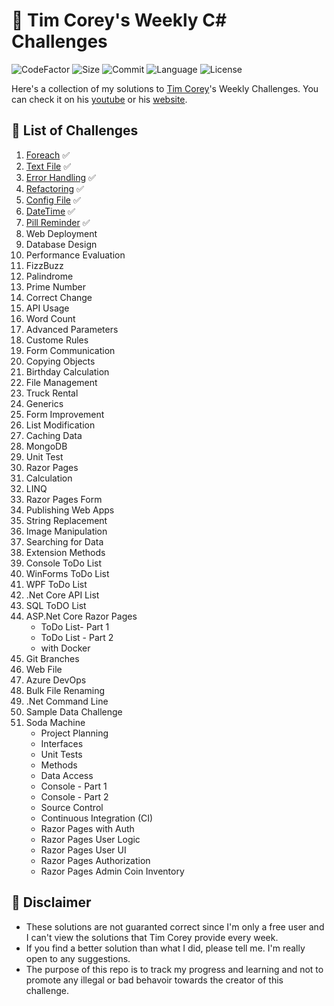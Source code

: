 # 💪 Tim Corey's Weekly C# Challenges

![CodeFactor](https://img.shields.io/codefactor/grade/github/jscastanos/TCWeeklyChallenges)
![Size](https://img.shields.io/github/repo-size/jscastanos/TCWeeklyChallenges)
![Commit](https://img.shields.io/github/commit-activity/w/jscastanos/TCWeeklyChallenges)
![Language](https://img.shields.io/github/languages/count/jscastanos/TCWeeklyChallenges)
![License](https://img.shields.io/github/license/jscastanos/TCWeeklyChallenges)

Here's a collection of my solutions to [Tim Corey](https://github.com/TimCorey)'s Weekly Challenges. You can check it on his [youtube](https://www.youtube.com/watch?v=pxdwwgIja5Q&list=PLLWMQd6PeGY1VcJGocm1wwtFCZUrh2sc9) or his [website](https://www.iamtimcorey.com/p/c-weekly-challenges).

## 📌 List of Challenges

1. [Foreach](./1%20-%20Foreach) ✅
2. [Text File](./2%20-%20Text%20Files) ✅
3. [Error Handling](./3%20-%20Error%20Handling) ✅
4. [Refactoring](./4%20-%20Refactor) ✅
5. [Config File](./5%20-%20Config%20File) ✅
6. [DateTime](./6%20-%20DateTime) ✅
7. [Pill Reminder](./7%20-%20Pill%20Reminder) ✅
8. Web Deployment
9. Database Design
10. Performance Evaluation
11. FizzBuzz
12. Palindrome
13. Prime Number
14. Correct Change
15. API Usage
16. Word Count
17. Advanced Parameters
18. Custome Rules
19. Form Communication
20. Copying Objects
21. Birthday Calculation
22. File Management
23. Truck Rental
24. Generics
25. Form Improvement
26. List Modification
27. Caching Data
28. MongoDB
29. Unit Test
30. Razor Pages
31. Calculation
32. LINQ
33. Razor Pages Form
34. Publishing Web Apps
35. String Replacement
36. Image Manipulation
37. Searching for Data
38. Extension Methods
39. Console ToDo List
40. WinForms ToDo List
41. WPF ToDo List
42. .Net Core API List
43. SQL ToDO List
44. ASP.Net Core Razor Pages
    - ToDo List- Part 1
    - ToDo List - Part 2
    - with Docker
45. Git Branches
46. Web File
47. Azure DevOps
48. Bulk File Renaming
49. .Net Command Line
50. Sample Data Challenge
51. Soda Machine
    - Project Planning
    - Interfaces
    - Unit Tests
    - Methods
    - Data Access
    - Console - Part 1
    - Console - Part 2
    - Source Control
    - Continuous Integration (CI)
    - Razor Pages with Auth
    - Razor Pages User Logic
    - Razor Pages User UI
    - Razor Pages Authorization
    - Razor Pages Admin Coin Inventory

## 🚫 Disclaimer

- These solutions are not guaranted correct since I'm only a free user and I can't view the solutions that Tim Corey provide every week.
- If you find a better solution than what I did, please tell me. I'm really open to any suggestions.
- The purpose of this repo is to track my progress and learning and not to promote any illegal or bad behavoir towards the creator of this challenge.
